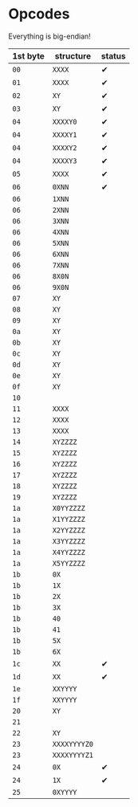 # Opcodes
Everything is big-endian!

|1st byte|structure|status|
|-|-|-|
|`00`|`XXXX`|✔|
|`01`|`XXXX`|✔|
|`02`|`XY`|✔|
|`03`|`XY`|✔|
|`04`|`XXXXY0`|✔|
|`04`|`XXXXY1`|✔|
|`04`|`XXXXY2`|✔|
|`04`|`XXXXY3`|✔|
|`05`|`XXXX`|✔|
|`06`|`0XNN`|✔|
|`06`|`1XNN`||
|`06`|`2XNN`||
|`06`|`3XNN`||
|`06`|`4XNN`||
|`06`|`5XNN`||
|`06`|`6XNN`||
|`06`|`7XNN`||
|`06`|`8X0N`||
|`06`|`9X0N`||
|`07`|`XY`||
|`08`|`XY`||
|`09`|`XY`||
|`0a`|`XY`||
|`0b`|`XY`||
|`0c`|`XY`||
|`0d`|`XY`||
|`0e`|`XY`||
|`0f`|`XY`||
|`10`|||
|`11`|`XXXX`||
|`12`|`XXXX`||
|`13`|`XXXX`||
|`14`|`XYZZZZ`||
|`15`|`XYZZZZ`||
|`16`|`XYZZZZ`||
|`17`|`XYZZZZ`||
|`18`|`XYZZZZ`||
|`19`|`XYZZZZ`||
|`1a`|`X0YYZZZZ`||
|`1a`|`X1YYZZZZ`||
|`1a`|`X2YYZZZZ`||
|`1a`|`X3YYZZZZ`||
|`1a`|`X4YYZZZZ`||
|`1a`|`X5YYZZZZ`||
|`1b`|`0X`||
|`1b`|`1X`||
|`1b`|`2X`||
|`1b`|`3X`||
|`1b`|`40`||
|`1b`|`41`||
|`1b`|`5X`||
|`1b`|`6X`||
|`1c`|`XX`|✔|
|`1d`|`XX`|✔|
|`1e`|`XXYYYY`||
|`1f`|`XXYYYY`||
|`20`|`XY`||
|`21`|||
|`22`|`XY`||
|`23`|`XXXXYYYYZ0`||
|`23`|`XXXXYYYYZ1`||
|`24`|`0X`|✔|
|`24`|`1X`|✔|
|`25`|`0XYYYY`||
